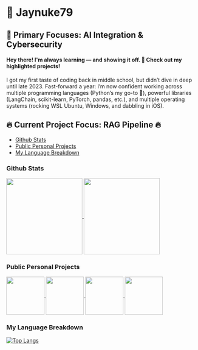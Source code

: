 # 🧠 Jaynuke79  
## 🎯 Primary Focuses: AI Integration & Cybersecurity  
#### Hey there! I'm always learning — and showing it off. 👀 Check out my highlighted projects!

I got my first taste of coding back in middle school, but didn’t dive in deep until late 2023. Fast-forward a year: I’m now confident working across multiple programming languages (Python’s my go-to 🐍), powerful libraries (LangChain, scikit-learn, PyTorch, pandas, etc.), and multiple operating systems (rocking WSL Ubuntu, Windows, and dabbling in iOS).  

## 🔥 Current Project Focus: RAG Pipeline 🔥

- [Github Stats](#github-stats)
- [Public Personal Projects](#public-personal-projects)
- [My Language Breakdown](#my-language-breakdown)


### Github Stats
<a href="https://github.com/anuraghazra/github-readme-stats">
  <img height=200 align="center" src="https://github-readme-stats-beta-six-31.vercel.app/api?username=Jaynuke79&show_icons=true&theme=chartreuse-dark&border_radius=9&custom_title=Jaynuke79's%20Github%20Stats" />
</a>
<a href="https://github.com/anuraghazra/convoychat">
  <img height=200 align="center" src="https://github-readme-stats-beta-six-31.vercel.app/api?username=Jaynuke79&show_icons=true&theme=chartreuse-dark&border_radius=9&custom_title=Jaynuke79's%20Github%20Stats&locale=cn" />
</a>

### Public Personal Projects
<a href="https://github.com/anuraghazra/github-readme-stats">
  <img height=100 align="center" src="https://github-readme-stats-beta-six-31.vercel.app/api/pin/?username=Jaynuke79&repo=AutoMenu&theme=chartreuse-dark" />
</a>
<a href="https://github.com/anuraghazra/convoychat">
  <img height=100 align="center" src="https://github-readme-stats-beta-six-31.vercel.app/api/pin/?username=Jaynuke79&repo=WeatherApiApp&theme=chartreuse-dark" />
</a>
<a href="https://github.com/anuraghazra/convoychat">
  <img height=100 align="center" src="https://github-readme-stats-beta-six-31.vercel.app/api/pin/?username=Jaynuke79&repo=PokemonDetector&theme=chartreuse-dark" />
</a>
<a href="https://github.com/anuraghazra/convoychat">
  <img height=100 align="center" src="https://github-readme-stats-beta-six-31.vercel.app/api/pin/?username=Jaynuke79&repo=100PrisonerProblem&theme=chartreuse-dark" />
</a>

### My Language Breakdown
[![Top Langs](https://github-readme-stats-beta-six-31.vercel.app/api/top-langs/?username=Jaynuke79&size_weight=0.1&count_weight=0.9&theme=chartreuse-dark&&layout=pie&exclude_repo=github-readme-stats,Portfolio,Jaynuke79,test_pages)](https://github.com/anuraghazra/github-readme-stats)



<!---
Jaynuke79/Jaynuke79 is a ✨ special ✨ repository because its `README.md` (this file) appears on your GitHub profile.
You can click the Preview link to take a look at your changes.
--->
